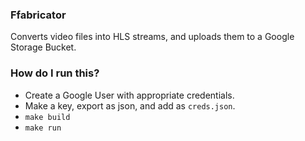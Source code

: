 ### Ffabricator

Converts video files into HLS streams, and uploads them to a Google Storage Bucket.

### How do I run this?

- Create a Google User with appropriate credentials.
- Make a key, export as json, and add as `creds.json`.
- `make build`
- `make run`
